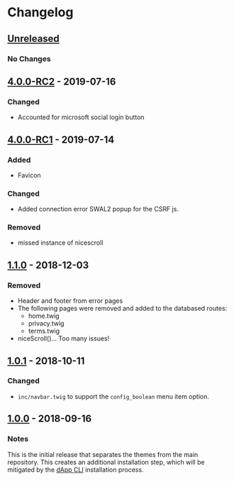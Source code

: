 # Changelog

## [Unreleased]
### No Changes

## [4.0.0-RC2] - 2019-07-16
### Changed
- Accounted for microsoft social login button

## [4.0.0-RC1] - 2019-07-14
### Added
- Favicon

### Changed
- Added connection error SWAL2 popup for the CSRF js.

### Removed
- missed instance of nicescroll

## [1.1.0] - 2018-12-03
### Removed
- Header and footer from error pages
- The following pages were removed and added to the databased routes:
	- home.twig
	- privacy.twig
	- terms.twig
- niceScroll()... Too many issues!

## [1.0.1] - 2018-10-11
### Changed
- `inc/navbar.twig` to support the `config_boolean` menu item option.

## [1.0.0] - 2018-09-16
### Notes
This is the initial release that separates the themes from the main repository.  This creates an additional installation step, which will be mitigated by the [dApp CLI](https://github.com/dappur/dapp) installation process.

[Unreleased]: https://github.com/dappur/theme-dappur/compare/v4.0.0-RC2...HEAD
[4.0.0-RC2]: https://github.com/dappur/theme-dappur/compare/v4.0.0-RC1...v4.0.0-RC2
[4.0.0-RC1]: https://github.com/dappur/theme-dappur/compare/v1.1.0...v4.0.0-RC1
[1.1.0]: https://github.com/dappur/theme-dappur/compare/v1.0.1...v1.1.0
[1.0.1]: https://github.com/dappur/theme-dappur/compare/v1.0.0...v1.0.1
[1.0.0]: https://github.com/dappur/theme-dappur/tree/v1.0.0
